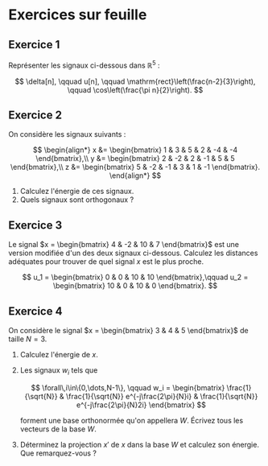 # Exercices sur feuille


## Exercice 1

Représenter les signaux ci-dessous dans $\mathbb{R}^5$ :

$$
\delta[n], \qquad u[n], \qquad \mathrm{rect}\left(\frac{n-2}{3}\right), \qquad \cos\left(\frac{\pi n}{2}\right).
$$


## Exercice 2

On considère les signaux suivants :

$$
\begin{align*}
x &= \begin{bmatrix}  1 &  3 &  5 &  2 & -4 & -4 \end{bmatrix},\\
y &= \begin{bmatrix}  2 & -2 &  2 & -1 &  5 &  5 \end{bmatrix},\\
z &= \begin{bmatrix}  5 & -2 & -1 &  3 &  1 & -1 \end{bmatrix}.
\end{align*}
$$

1. Calculez l'énergie de ces signaux.
1. Quels signaux sont orthogonaux ?


## Exercice 3

Le signal $x = \begin{bmatrix} 4 & -2 & 10 & 7 \end{bmatrix}$ est une version modifiée d'un des deux signaux ci-dessous.
Calculez les distances adéquates pour trouver de quel signal $x$ est le plus proche.

$$
u_1 = \begin{bmatrix}  0 & 0 & 10 & 10 \end{bmatrix},\qquad
u_2 = \begin{bmatrix} 10 & 0 & 10 &  0 \end{bmatrix}.
$$


## Exercice 4

On considère le signal $x = \begin{bmatrix} 3 & 4 & 5 \end{bmatrix}$ de taille $N=3$.

1. Calculez l'énergie de $x$.

1. Les signaux $w_i$ tels que

   $$
   \forall\,i\in\{0,\dots,N-1\}, \qquad
   w_i = \begin{bmatrix}
       \frac{1}{\sqrt{N}} &
       \frac{1}{\sqrt{N}} e^{-j\frac{2\pi}{N}i} &
       \frac{1}{\sqrt{N}} e^{-j\frac{2\pi}{N}2i}
   \end{bmatrix}
   $$

   forment une base orthonormée qu'on appellera $W$.
   Écrivez tous les vecteurs de la base $W$.

1. Déterminez la projection $x'$ de $x$ dans la base $W$ et calculez son énergie. Que remarquez-vous ?